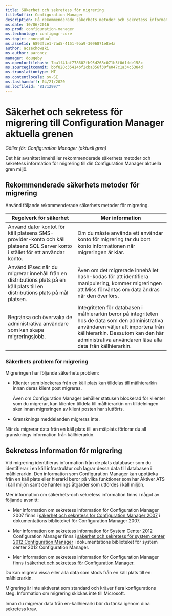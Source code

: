 ```yaml
---
title: Säkerhet och sekretess för migrering
titleSuffix: Configuration Manager
description: Få rekommenderade säkerhets metoder och sekretess information för migrering till din Configuration Manager aktuella gren miljö.
ms.date: 10/06/2016
ms.prod: configuration-manager
ms.technology: configmgr-core
ms.topic: conceptual
ms.assetid: 6893fce1-7ad5-4151-9ba9-3096871e8e4a
author: aczechowski
ms.author: aaroncz
manager: dougeby
ms.openlocfilehash: 7ba1f41af778602fb95d268c071b5f0d1dde158c
ms.sourcegitcommit: bbf820c35414bf2cba356f30fe047c1a34c5384d
ms.translationtype: MT
ms.contentlocale: sv-SE
ms.lasthandoff: 04/21/2020
ms.locfileid: "81712997"
---
```

# <a name="security-and-privacy-for-migration-to-configuration-manager-current-branch"></a>Säkerhet och sekretess för migrering till Configuration Manager aktuella grenen

*Gäller för: Configuration Manager (aktuell gren)*

Det här avsnittet innehåller rekommenderade säkerhets metoder och sekretess information för migrering till din Configuration Manager aktuella gren miljö.  

## <a name="security-best-practices-for-migration"></a>Rekommenderade säkerhets metoder för migrering  
 Använd följande rekommenderade säkerhets metoder för migrering.  

|Regelverk för säkerhet|Mer information|  
|----------------------------|----------------------|  
|Använd dator kontot för käll platsens SMS-provider-konto och käll platsens SQL Server konto i stället för ett användar konto.|Om du måste använda ett användar konto för migrering tar du bort konto informationen när migreringen är klar.|  
|Använd IPsec när du migrerar innehåll från en distributions plats på en käll plats till en distributions plats på mål platsen.|Även om det migrerade innehållet hash-kodas för att identifiera manipulering, kommer migreringen att Miss förväntas om data ändras när den överförs.|  
|Begränsa och övervaka de administrativa användare som kan skapa migreringsjobb.|Integriteten för databasen i målhierarkin beror på integriteten hos de data som den administrativa användaren väljer att importera från källhierarkin. Dessutom kan den här administrativa användaren läsa alla data från källhierarkin.|  

### <a name="security-issues-for-migration"></a>Säkerhets problem för migrering  
Migreringen har följande säkerhets problem:  

-   Klienter som blockeras från en käll plats kan tilldelas till målhierarkin innan deras klient post migreras.  

     Även om Configuration Manager behåller statusen blockerad för klienter som du migrerar, kan klienten tilldela till målhierarkin om tilldelningen sker innan migreringen av klient posten har slutförts.  

-   Gransknings meddelanden migreras inte.  

När du migrerar data från en käll plats till en målplats förlorar du all gransknings information från källhierarkin.  

## <a name="privacy-information-for-migration"></a>Sekretess information för migrering  
 Vid migrering identifieras information från de plats databaser som du identifierar i en käll infrastruktur och lagrar dessa data till databasen i målhierarkin. Den information som Configuration Manager kan upptäcka från en käll plats eller hierarki beror på vilka funktioner som har Aktiver ATS i käll miljön samt de hanterings åtgärder som utfördes i käll miljön.  

 Mer information om säkerhets-och sekretess information finns i något av följande avsnitt:  

-   Mer information om sekretess information för Configuration Manager 2007 finns i [säkerhet och sekretess för Configuration Manager 2007](https://go.microsoft.com/fwlink/p/?LinkId=216450) i dokumentations biblioteket för Configuration Manager 2007.  

-   Mer information om sekretess information för System Center 2012 Configuration Manager finns i [säkerhet och sekretess för system center 2012 Configuration Manager](https://technet.microsoft.com/library/gg682033.aspx) i dokumentations biblioteket för system center 2012 Configuration Manager.  

-   Mer information om sekretess information för Configuration Manager finns i [säkerhet och sekretess för Configuration Manager](../../core/plan-design/security/security-and-privacy.md).  

Du kan migrera vissa eller alla data som stöds från en käll plats till en målhierarkin.  

Migrering är inte aktiverat som standard och kräver flera konfigurations steg. Information om migrering skickas inte till Microsoft.  

Innan du migrerar data från en-källhierarki bör du tänka igenom dina sekretess krav.  

